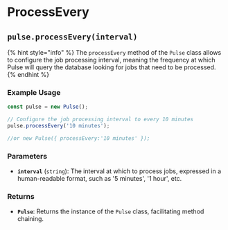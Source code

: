 # ProcessEvery



## `pulse.processEvery(interval)`

{% hint style="info" %}
The `processEvery` method of the `Pulse` class allows to configure the job processing interval, meaning the frequency at which Pulse will query the database looking for jobs that need to be processed.
{% endhint %}

### Example Usage

```typescript
const pulse = new Pulse();

// Configure the job processing interval to every 10 minutes
pulse.processEvery('10 minutes');

//or new Pulse({ processEvery:'10 minutes' });
```



### Parameters

* **`interval`** (`string`): The interval at which to process jobs, expressed in a human-readable format, such as '5 minutes', '1 hour', etc.

### Returns

* **`Pulse`**: Returns the instance of the `Pulse` class, facilitating method chaining.

